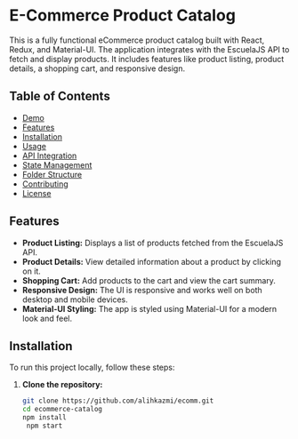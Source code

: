 # E-Commerce Product Catalog

This is a fully functional eCommerce product catalog built with React, Redux, and Material-UI. The application integrates with the EscuelaJS API to fetch and display products. It includes features like product listing, product details, a shopping cart, and responsive design.

## Table of Contents

- [Demo](#demo)
- [Features](#features)
- [Installation](#installation)
- [Usage](#usage)
- [API Integration](#api-integration)
- [State Management](#state-management)
- [Folder Structure](#folder-structure)
- [Contributing](#contributing)
- [License](#license)

## Features

- **Product Listing:** Displays a list of products fetched from the EscuelaJS API.
- **Product Details:** View detailed information about a product by clicking on it.
- **Shopping Cart:** Add products to the cart and view the cart summary.
- **Responsive Design:** The UI is responsive and works well on both desktop and mobile devices.
- **Material-UI Styling:** The app is styled using Material-UI for a modern look and feel.

## Installation

To run this project locally, follow these steps:

1. **Clone the repository:**

   ```bash
   git clone https://github.com/alihkazmi/ecomm.git
   cd ecommerce-catalog
   npm install
    npm start

